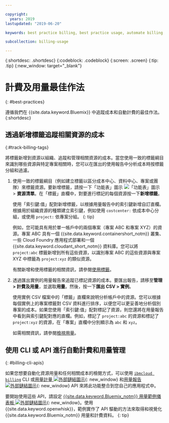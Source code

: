 ```yaml
---

copyright:
  years: 2019
lastupdated: "2019-06-20"

keywords: best practice billing, best practice usage, automate billing, track costs

subcollection: billing-usage

---
```


{:shortdesc: .shortdesc}
{:codeblock: .codeblock}
{:screen: .screen}
{:tip: .tip}
{:new_window: target="_blank"}


# 計費及用量最佳作法
{: #best-practices}

遵循我們在 {{site.data.keyword.Bluemix}} 中追蹤成本和自動計費的最佳作法。
{:shortdesc}


## 透過新增標籤追蹤相關資源的成本
{:#track-billing-tags}

將標籤新增到資源以組織、追蹤和管理相關資源的成本。當您使用一致的標籤綱目來識別哪些資源與特定專案相關時，您可以在匯出的使用報告中分析成本時按標籤分組和過濾。

1. 使用一致的標籤綱目（例如建立標籤以區分成本中心、資料中心、專案或團隊）來標籤資源。要新增標籤，請按一下「功能表」圖示 ![「功能表」圖示](../icons/icon_hamburger.svg) > **資源清單**。在「標籤」直欄中，對要進行標記的每個資源按一下**新增標籤**。

   使用「索引鍵:值」配對新增標籤，以根據用量報告中的索引鍵新增自訂直欄。根據用於組織資源的種類建立索引鍵，例如使用 `costcenter:` 依成本中心分組，或使用 `project:` 依專案分組。
   {: tip}

   例如，您可能具有用於單一帳戶中的兩個專案（專案 ABC 和專案 XYZ）的資源。專案 ABC 具有一個 {{site.data.keyword.containershort_notm}} 叢集、一些 Cloud Foundry 應用程式部署和一個 {{site.data.keyword.cloudant_short_notm}} 資料庫。您可以將 `project:abc` 標籤新增到所有這些資源，以識別專案 ABC 的這些資源與專案 XYZ 中標籤為 `project:xyz` 的類似資源。

   有關新增和使用標籤的相關資訊，請參閱[使用標籤](/docs/resources?topic=resources-tag)。

1. 透過匯出實例的用量報告來追蹤已標記資源的成本。要匯出報告，請移至**管理 > 計費及用量**，並選取**用量**。然後，按一下**匯出 CSV > 實例**。

   使用實例 CSV 檔案中的「標籤」直欄來說明分析帳戶中的資源。您可以根據每個實例上的專案標籤對 CSV 資料進行排序，以便您可以更妥善地分析個別專案的成本。如果您使用「索引鍵:值」配對標記了資源，則您還將在用量報告中看到與索引鍵配對應的直欄。例如，標記了 `project:abc` 的資源和標記了 `project:xyz` 的資源，在「專案」直欄中分別顯示為 `abc` 和 `xyz`。

   如需相關資訊，請參閱[檢視用量](/docs/billing-usage?topic=billing-usage-viewingusage)。

## 使用 CLI 或 API 進行自動計費和用量管理
{: #billing-cli-apis}

如果您想要自動化資源用量和任何相關成本的檢閱方式，可以使用 [`ibmcloud billing`](/docs/cli?topic=cloud-cli-ibmcloud_billing) CLI 或[用量計量 ![外部鏈結圖示](../icons/launch-glyph.svg)](https://{DomainName}/apidocs/usage-metering){: new_window} 和[用量報告 ![外部鏈結圖示](../icons/launch-glyph.svg)](https://{DomainName}/apidocs/metering-reporting){: new_window} API 來將此功能整合到您自己的應用程式中。

要開始使用這些 API，請設定 [{{site.data.keyword.Bluemix_notm}} 用量範例儀表板 ![外部鏈結圖示](../icons/launch-glyph.svg)](https://github.com/IBM-Cloud/openwhisk-cloud-usage-sample){: new_window}。使用 {{site.data.keyword.openwhisk}}，範例實作了 API 驅動的方法來取得和視覺化 {{site.data.keyword.Bluemix_notm}} 用量和計費資料。
{: tip}
